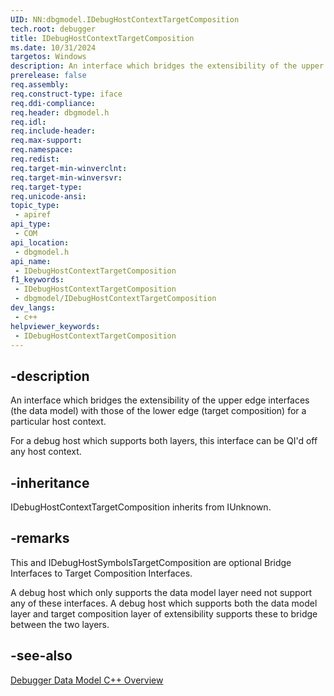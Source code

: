 ```yaml
---
UID: NN:dbgmodel.IDebugHostContextTargetComposition
tech.root: debugger
title: IDebugHostContextTargetComposition
ms.date: 10/31/2024
targetos: Windows
description: An interface which bridges the extensibility of the upper edge interfaces (the data model) with those of the lower edge (target composition) for a particular host context.
prerelease: false
req.assembly: 
req.construct-type: iface
req.ddi-compliance: 
req.header: dbgmodel.h
req.idl: 
req.include-header: 
req.max-support: 
req.namespace: 
req.redist: 
req.target-min-winverclnt: 
req.target-min-winversvr: 
req.target-type: 
req.unicode-ansi: 
topic_type:
 - apiref
api_type:
 - COM
api_location:
 - dbgmodel.h
api_name:
 - IDebugHostContextTargetComposition
f1_keywords:
 - IDebugHostContextTargetComposition
 - dbgmodel/IDebugHostContextTargetComposition
dev_langs:
 - c++
helpviewer_keywords:
 - IDebugHostContextTargetComposition
---
```


## -description

An interface which bridges the extensibility of the upper edge interfaces (the data model) with those of the lower edge (target composition) for a particular host context.

For a debug host which supports both layers, this interface can be QI'd off any host context.

## -inheritance

IDebugHostContextTargetComposition inherits from IUnknown.

## -remarks

This and IDebugHostSymbolsTargetComposition are optional Bridge Interfaces to Target Composition Interfaces.

A debug host which only supports the data model layer need not support any of these interfaces.  A debug host which supports both the data model layer and target composition layer of extensibility supports these to bridge between the two layers.

## -see-also

[Debugger Data Model C++ Overview](/windows-hardware/drivers/debugger/data-model-cpp-overview)

